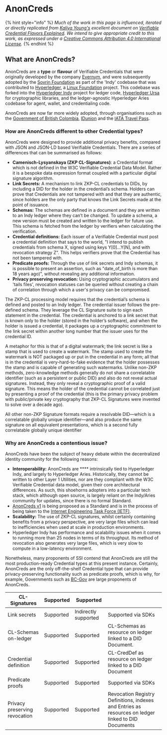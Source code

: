 # AnonCreds

{% hint style="info" %}
_Much of the work in this page is influenced, iterated or directly replicated from_ [_Kaliya Young's_](https://identitywoman.net/about-kaliya/bio/) _excellent document on_ [_Verifiable Credential Flavors Explained_](https://www.lfph.io/wp-content/uploads/2021/02/Verifiable-Credentials-Flavors-Explained.pdf)_. We intend to give appropriate credit to this work, as expressed under a_ [_Creative Commons Attribution 4.0 International License_](https://creativecommons.org/licenses/by/4.0/)_._
{% endhint %}

## What are AnonCreds?

AnonCreds are a **type** or **flavour** of Verifiable Credentials that were originally developed by the company [Evernym](https://www.evernym.com/), and were subsequently adopted by the [Sovrin Foundation](https://sovrin.org/) as part of the 'Indy' codebase that was contributed to [Hyperledger](https://www.hyperledger.org/), a [Linux Foundation](https://linuxfoundation.org/) project. This codebase was forked into the [Hyperledger Indy](https://www.hyperledger.org/use/hyperledger-indy) project for ledger code, [Hyperledger Ursa](https://www.hyperledger.org/use/ursa) for cryptographic libraries, and the ledger-agnostic Hyperledger Aries codebase for agent, wallet, and credentialing code.

AnonCreds are now far more widely adopted, through organisations such as the [Government of British Colombia](https://digital.gov.bc.ca/digital-trust/projects-and-initiatives/credentials-for-people/), [IDunion](https://idunion.org/projekt/?lang=en) and the [IATA Travel Pass](https://www.evernym.com/travelpass/).

### How are AnonCreds different to other Credential types?

AnonCreds were designed to provide additional privacy benefits, compared with JSON and JSON-LD based Verifiable Credentials. There are a series of differences that can be summarised as follows:

* **Camenisch-Lysyanskaya (ZKP CL-Signatures)**: a Credential format which is not defined in the W3C Verifiable Credential Data Model. Rather it is a bespoke data expression format coupled with a particular digital signature algorithm.
* **Link Secrets:** A mechanism to link ZKP-CL credentials to DIDs, by including a DID for the holder in the credential’s schema. Holders can prove that Credentials are not tampered with and that they are authentic, since holders are the only party that knows the Link Secrets made at the point of issuance.
* **Schemas:** The schemas are defined in a document and they are written to an Indy ledger where they can’t be changed. To update a schema, a new version must be created and written to the ledger for future use. This schema is fetched from the ledger by verifiers when calculating the verification.
* **Credential definitions:** Each issuer of a Verifiable Credential must post a credential definition that says to the world, "I intend to publish credentials from schema X, signed using keys Y\[0]...Y\[N], and with revocation strategy Z". This helps verifiers prove that the Credential has not been tampered with.
* **Predicate proofs:** Through the use of link secrets and Indy schemas, it is possible to present an assertion, such as "date\_of\_birth is more than 18 years ago)", without revealing any additional information.
* **Privacy preserving revocation:** Using cryptographic accumulators and 'tails files', revocation statuses can be queried without creating a chain of correlation through which a user's privacy can be compromised.

The ZKP-CL processing model requires that the credential’s schema is defined and posted to an Indy ledger. The credential issuer follows the pre-defined schema. They leverage the CL Signature suite to sign each statement in the credential. The credential is anchored to a link secret that is known only to the holder (stored in the holder’s software), and when the holder is issued a credential, it packages up a cryptographic commitment to the link secret within another long number that the issuer uses for the credential ID.

A metaphor for this is that of a digital watermark; the link secret is like a stamp that is used to create a watermark. The stamp used to create the watermark is NOT packaged up or put in the credential in any form; all that is in the credential is very-hard-to-fake evidence that the holder possesses the stamp and is capable of generating such watermarks. Unlike non-ZKP methods, zero-knowledge methods generally do not share a correlatable identifier (such as a persistent or public DID) and also do not reveal actual signatures. Instead, they only reveal a cryptographic proof of a valid signature. This means the holder of the credential cannot be correlated just by presenting a proof of the credential (this is the primary privacy problem with public/private key cryptography that ZKP-CL Signatures were invented to solve over a decade ago).

All other non-ZKP Signature formats require a resolvable DID—which is a correlatable globally unique identifier—and also produce the same signature on all equivalent presentations, which is a second fully correlatable globally unique identifier

### Why are AnonCreds a contentious issue?

AnonCreds have been the subject of heavy debate within the decentralized identity community for the following reasons:

* **Interoperability:** AnonCreds are \*\*\*\* intrinsically tied to Hyperledger Indy, and largely to Hyperledger Aries. Historically, they cannot be written to other Layer 1 Utilities, nor are they compliant with the W3C Verifiable Credential data model, given their core architectural differences. As such, this shoehorns adopters into a particular tech stack, which although open source, is largely reliant on the Indy/Aries community for updates, since there is no formal Standard.
* [AnonCreds v1](https://github.com/AnonCreds-WG/anoncreds-spec) is being proposed as a Standard and is in the process of being taken to the [Internet Engineering Task Force (IETF)](https://www.ietf.org/).
* **Scalability:** The use of ZKP-CL signatures, whilst certainly containing benefits from a privacy perspective, are very large files which can lead to inefficiencies when used at scale in production environments.
* Hyperledger Indy has performance and scalability issues when it comes to running more than 25 nodes in terms of its throughput. Its method of revocation also generates very large files, which is very slow to compute in a low-latency environment.

Nonetheless, many proponents of SSI contend that AnonCreds are still the most production-ready Credential types at this present instance. Certainly, AnonCreds are the only off-the-shelf Credential type that can provide privacy-preserving functionality such as predicate proofs, which is why, for example, Governments such as [BC-Gov](https://digital.gov.bc.ca/digital-trust/projects-and-initiatives/credentials-for-people/) are large proponents of AnonCreds.

| CL-Signatures                 | Supported | Supported            |                                                                                                     |
| ----------------------------- | --------- | -------------------- | --------------------------------------------------------------------------------------------------- |
| Link secrets                  | Supported | Indirectly supported | Supported via SDKs                                                                                  |
| CL-Schemas on-ledger          | Supported | Supported            | CL-Schemas as resource on ledger linked to a DID Document.                                          |
| Credential definition         | Supported | Supported            | CL-CredDef as resource on ledger linked to a DID Document                                           |
| Predicate proofs              | Supported | Supported            | Supported via SDKs                                                                                  |
| Privacy preserving revocation | Supported | Supported            | Revocation Registry Definitions, indexes and Entries as resources on ledger linked to DID Documents |
